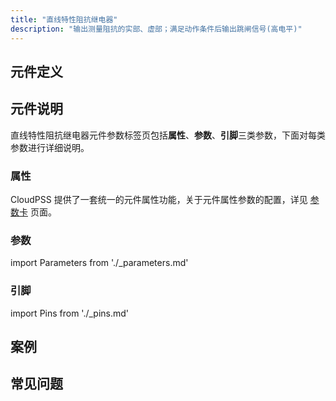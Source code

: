 ```yaml
---
title: "直线特性阻抗继电器"
description: "输出测量阻抗的实部、虚部；满足动作条件后输出跳闸信号(高电平)"
---
```


## 元件定义

## 元件说明

直线特性阻抗继电器元件参数标签页包括**属性**、**参数**、**引脚**三类参数，下面对每类参数进行详细说明。

### 属性

CloudPSS 提供了一套统一的元件属性功能，关于元件属性参数的配置，详见 [参数卡](docs/documents/software/10-xstudio/20-simstudio/40-workbench/20-function-zone/30-design-tab/30-param-panel/index.md) 页面。

### 参数

import Parameters from './_parameters.md'

<Parameters/>

### 引脚

import Pins from './_pins.md'

<Pins/>

## 案例

## 常见问题

